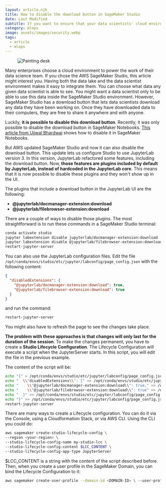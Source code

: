 ```yaml
---
layout: article.njk
title: How to disable the download button in SageMaker Studio
date: Last Modified
subtitle: If you want to ensure that your data scientists' cloud environment is secure from data leaks, remove this feature from SageMaker
category: mlops
image: assets/images/security.webp
tags:
  - article
  - mlops
---
```


<figure>
<img style="aspect-ratio: 897/467" alt="Painting desk" src="{{ image }}" />
</figure>

Many enterprises choose a cloud environment to power the work of their data science team. If you chose the AWS SageMaker Studio, this article might interest you. Having both the data lake and the data scientist environment makes it easy to integrate them. You can choose what data any given data scientist is able to see. You might want a data scientist only to be able to use this data inside the SageMaker Studio environment. However, SageMaker Studio has a download button that lets data scientists download any data they have been working on. Once they have downloaded data to their computers, they are free to share it anywhere and with anyone.

Luckily, **it is possible to disable this download button**. Recently, it was only possible to disable the download button in SageMaker Notebooks. [This article from Ujjwal Bhardwaj](https://ujjwalbhardwaj.me/post/disable-download-button-on-the-sagemaker-jupyter-notebook/) shows how to disable it in SageMaker Notebooks.

But AWS updated SageMaker Studio and now it can also disable the download button. This update lets us configure Studio to use JupyterLab version 3. In this version, JupyterLab refactored some features, including the download button. Now, **those features are plugins included by default by JupyterLab, instead of hardcoded in the JupyterLab core**. This means that it is now possible to disable these plugins and they won't show up in the UI.

The plugins that include a download button in the JupyterLab UI are the following:
- **@jupyterlab/docmanager-extension:download**
- **@jupyterlab/filebrowser-extension:download**

There are a couple of ways to disable those plugins. The most straightforward is to run these commands in a SageMaker Studio terminal:
```bash
conda activate studio
jupyter labextension disable jupyterlab/docmanager-extension:download
jupyter labextension disable @jupyterlab/filebrowser-extension:download
restart-jupyter-server
```

You can also use the JupyterLab configuration files. Edit the file `/opt/conda/envs/studio/etc/jupyter/labconfig/page_config.json` with the following content:

```json
{
  "disabledExtensions": {
    "@jupyterlab/docmanager-extension:download": true,
    "@jupyterlab/filebrowser-extension:download": true
  }
}
```

and run the command:
```bash
restart-jupyter-server
```

You might also have to refresh the page to see the changes take place.

**The problem with these approaches is that changes will only last for the duration of the session**. To make the changes permanent, you have to create a **Studio Lifecycle Configuration**. The Lifecycle Configuration will execute a script when the JupyterServer starts. In this script, you will edit the file in the previous example.

The content of the script will be:

```bash
echo "{" > /opt/conda/envs/studio/etc/jupyter/labconfig/page_config.json
echo "  \\"disabledExtensions\\": {" >> /opt/conda/envs/studio/etc/jupyter/labconfig/page_config.json
echo "    \\"@jupyterlab/docmanager-extension:download\\": true," >> /opt/conda/envs/studio/etc/jupyter/labconfig/page_config.json
echo "    \\"@jupyterlab/filebrowser-extension:download\\": true" >> /opt/conda/envs/studio/etc/jupyter/labconfig/page_config.json
echo "  }" >> /opt/conda/envs/studio/etc/jupyter/labconfig/page_config.json
echo "}" >> /opt/conda/envs/studio/etc/jupyter/labconfig/page_config.json
restart-jupyter-server
```

There are many ways to create a Lifecycle configuration. You can do it via the Console, using a Cloudformation Stack, or via AWS CLI. Using the CLI you could do:

```bash
aws sagemaker create-studio-lifecycle-config \
--region <your-region> \
--studio-lifecycle-config-name my-studio-lcc \
--studio-lifecycle-config-content $LCC_CONTENT \
--studio-lifecycle-config-app-type JupyterServer 
```

$LCC_CONTENT is a string with the content of the script described before. Then, when you create a user profile in the SageMaker Domain, you can bind the Lifecycle Configuration to it:

```bash
aws sagemaker create-user-profile --domain-id <DOMAIN-ID> \ --user-profile-name <USER-PROFILE-NAME> \ --region <REGION> \ --user-settings '{ "JupyterServerAppSettings": {   "LifecycleConfigArns":     ["<LIFECYCLE-CONFIGURATION-ARN-LIST>"]   } }'
```
